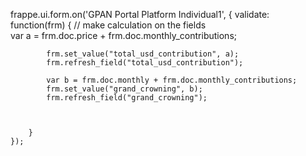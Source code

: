 frappe.ui.form.on('GPAN Portal Platform Individual1', {
          validate:  function(frm) {
        	// make calculation on the fields  
           var a = frm.doc.price + frm.doc.monthly_contributions;

    		frm.set_value("total_usd_contribution", a);
    		frm.refresh_field("total_usd_contribution");

    		var b = frm.doc.monthly + frm.doc.monthly_contributions;
    		frm.set_value("grand_crowning", b);
    		frm.refresh_field("grand_crowning");



        }
    });
